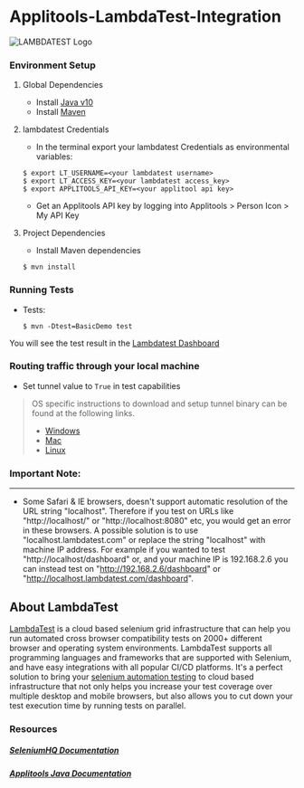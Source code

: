 # Applitools-LambdaTest-Integration
![LAMBDATEST Logo](http://labs.lambdatest.com/images/fills-copy.svg)


### Environment Setup

1. Global Dependencies
    * Install [Java v10](https://www.java.com/en/download/help/download_options.xml)
    * Install [Maven](https://maven.apache.org/download.cgi)
    
2. lambdatest Credentials
    * In the terminal export your lambdatest Credentials as environmental variables:
    ```
    $ export LT_USERNAME=<your lambdatest username>
    $ export LT_ACCESS_KEY=<your lambdatest access_key>
    $ export APPLITOOLS_API_KEY=<your applitool api key>
    ```
    * Get an Applitools API key by logging into Applitools > Person Icon > My API Key
3. Project Dependencies
    * Install Maven dependencies 
    ```
    $ mvn install
    ```

### Running Tests

* Tests:
    
    ```
    $ mvn -Dtest=BasicDemo test
    ```

You will see the test result in the [Lambdatest Dashboard](https://automation.lambdatest.com)

###  Routing traffic through your local machine
- Set tunnel value to `True` in test capabilities
> OS specific instructions to download and setup tunnel binary can be found at the following links.
>    - [Windows](https://www.lambdatest.com/support/docs/display/TD/Local+Testing+For+Windows)
>    - [Mac](https://www.lambdatest.com/support/docs/display/TD/Local+Testing+For+MacOS)
>    - [Linux](https://www.lambdatest.com/support/docs/display/TD/Local+Testing+For+Linux)

### Important Note:
---
- Some Safari & IE browsers, doesn't support automatic resolution of the URL string "localhost". Therefore if you test on URLs like "http://localhost/" or "http://localhost:8080" etc, you would get an error in these browsers. A possible solution is to use "localhost.lambdatest.com" or replace the string "localhost" with machine IP address. For example if you wanted to test "http://localhost/dashboard" or, and your machine IP is 192.168.2.6 you can instead test on "http://192.168.2.6/dashboard" or "http://localhost.lambdatest.com/dashboard".

## About LambdaTest

[LambdaTest](https://www.lambdatest.com/) is a cloud based selenium grid infrastructure that can help you run automated cross browser compatibility tests on 2000+ different browser and operating system environments. LambdaTest supports all programming languages and frameworks that are supported with Selenium, and have easy integrations with all popular CI/CD platforms. It's a perfect solution to bring your [selenium automation testing](https://www.lambdatest.com/selenium-automation) to cloud based infrastructure that not only helps you increase your test coverage over multiple desktop and mobile browsers, but also allows you to cut down your test execution time by running tests on parallel.

### Resources

##### [SeleniumHQ Documentation](http://www.seleniumhq.org/docs/)
##### [Applitools Java Documentation](https://www.applitools.com/tutorials/selenium-java.html)
